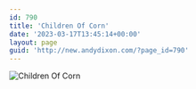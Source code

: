 ```yaml
---
id: 790
title: 'Children Of Corn'
date: '2023-03-17T13:45:14+00:00'
layout: page
guid: 'http://new.andydixon.com/?page_id=790'
---
```


![Children Of Corn](https://i0.wp.com/assets.g8x2.ldn.idrivee2-23.com/posters/Children%20Of%20Corn%2001.jpg?w=1200&ssl=1 "Children Of Corn")